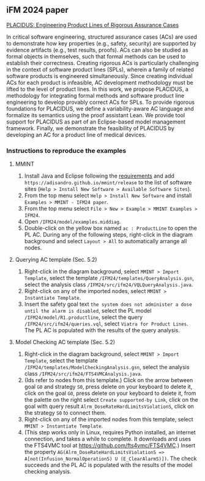 ## iFM 2024 paper

[PLACIDUS: Engineering Product Lines of Rigorous Assurance Cases](https://doi.org/10.1007/978-3-031-76554-4_6)

In critical software engineering, structured assurance cases (ACs) are used to demonstrate how key properties (e.g., safety, security) are supported by evidence artifacts (e.g., test results, proofs). ACs can also be studied as formal objects in themselves, such that formal methods can be used to establish their correctness. Creating rigorous ACs is particularly challenging in the context of software product lines (SPLs), wherein a family of related software products is engineered simultaneously. Since creating individual ACs for each product is infeasible, AC development methodology must be lifted to the level of product lines. In this work, we propose PLACIDUS, a methodology for integrating formal methods and software product line engineering to develop provably correct ACs for SPLs. To provide rigorous foundations for PLACIDUS, we define a variability-aware AC language and formalize its semantics using the proof assistant Lean. We provide tool support for PLACIDUS as part of an Eclipse-based model management framework. Finally, we demonstrate the feasibility of PLACIDUS by developing an AC for a product line of medical devices.

### Instructions to reproduce the examples

1. MMINT
    1. Install Java and Eclipse following the [requirements](/README.md#requirements) and add `https://adisandro.github.io/mmint/release` to the list of software sites (`Help > Install New Software > Available Software Sites`).
    2. From the top menu select `Help > Install New Software` and install `Examples > MMINT - IFM24 paper`.
    3. From the top menu select `File > New > Example > MMINT Examples > IFM24`.
    4. Open `/IFM24/model/examples.middiag`.
    5. Double-click on the yellow box named `ac : ProductLine` to open the PL AC. During any of the following steps, right-click in the diagram background and select `Layout > All` to automatically arrange all nodes.

2. Querying AC template (Sec. 5.2)
    1. Right-click in the diagram background, select `MMINT > Import Template`, select the template `/IFM24/templates/QueryAnalysis.gsn`, select the analysis class `/IFM24/src/ifm24/VQLQueryAnalysis.java`.
    2. Right-click on any of the imported nodes, select `MMINT > Instantiate Template`.
    3. Insert the safety goal text `the system does not administer a dose until the alarm is disabled`, select the PL model `/IFM24/model/R1.productline`, select the query `/IFM24/src/ifm24/queries.vql`, select `Viatra for Product Lines`. The PL AC is populated with the results of the query analysis.

3. Model Checking AC template (Sec. 5.2)
    1. Right-click in the diagram background, select `MMINT > Import Template`, select the template `/IFM24/templates/ModelCheckingAnalysis.gsn`, select the analysis class `/IFM24/src/ifm24/FTS4VMCAnalysis.java`.
    2. (Ids refer to nodes from this template.) Click on the arrow between goal `G0` and strategy `S0`, press delete on your keyboard to delete it, click on the goal `G0`, press delete on your keyboard to delete it, from the palette on the right select `Create supported-by Link`, click on the goal with query result `Alrm_DoseRateHardLimitsViolationS`, click on the strategy `S0` to connect them.
    3. Right-click on any of the imported nodes from this template, select `MMINT > Instantiate Template`.
    4. (This step works only in Linux, requires Python installed, an internet connection, and takes a while to complete. It downloads and uses the FTS4VMC tool at https://github.com/fts4vmc/FTS4VMC.) Insert the property `AG(Alrm_DoseRateHardLimitsViolationS => A[not(Infusion_NormalOperationS) U (E_ClearAlarmS)])`. The check succeeds and the PL AC is populated with the results of the model checking analysis.
